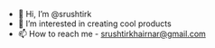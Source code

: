 - 👋 Hi, I’m @srushtirk
- 👀 I’m interested in creating cool products
- 📫 How to reach me - srushtirkhairnar@gmail.com

<!---
srushtirk/srushtirk is a ✨ special ✨ repository because its `README.md` (this file) appears on your GitHub profile.
You can click the Preview link to take a look at your changes.
--->
